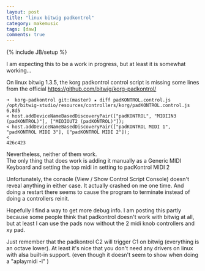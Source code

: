 ```yaml
---
layout: post
title: "linux bitwig padkontrol"
category: makemusic
tags: [daw]
comments: true
---
```

{% include JB/setup %}
  
I am expecting this to be a work in progress, but at least it is somewhat working...
  
On linux bitwig 1.3.5, the korg padkontrol control script is missing some lines from the official <https://github.com/bitwig/korg-padkontrol/>
  
	➜  korg-padkontrol git:(master) ★ diff padKONTROL.control.js /opt/bitwig-studio/resources/controllers/korg/padKONTROL.control.js
	6,8d5
	< host.addDeviceNameBasedDiscoveryPair(["padKONTROL", "MIDIIN3 (padKONTROL)"], ["MIDIOUT2 (padKONTROL)"]);
	< host.addDeviceNameBasedDiscoveryPair(["padKONTROL MIDI 1", "padKONTROL MIDI 3"], ["padKONTROL MIDI 2"]);
	<
	426c423
  
Nevertheless, neither of them work.  
The only thing that does work is adding it manually as a Generic MIDI Keyboard and setting the top midi in setting to padKontrol MIDI 2
  
Unfortunately, the console (View / Show Control Script Console) doesn't reveal anything in either case.  It actually crashed on me one time.  And doing a restart there seems to cause the program to terminate instead of doing a controllers reinit.
  
Hopefully I find a way to get more debug info.  I am posting this partly because some people think that padkontrol doesn't work with bitwig at all, but at least I can use the pads now without the 2 midi knob controllers and xy pad.
  
Just remember that the padkontrol C2 will trigger C1 on bitwig (everything is an octave lower).  At least it's nice that you don't need any drivers on linux with alsa built-in support.
(even though it doesn't seem to show when doing a "aplaymidi -l" )
